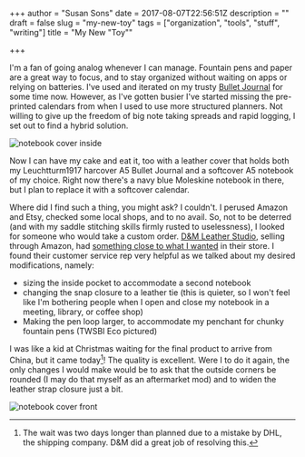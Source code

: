+++
author = "Susan Sons"
date = 2017-08-07T22:56:51Z
description = ""
draft = false
slug = "my-new-toy"
tags = ["organization", "tools", "stuff", "writing"]
title = "My New \"Toy\""

+++

I'm a fan of going analog whenever I can manage.  Fountain pens and paper are a great way to focus, and to stay organized without waiting on apps or relying on batteries.  I've used and iterated on my trusty [Bullet Journal](https://bulletjournal.com) for some time now.  However, as I've gotten busier I've started missing the pre-printed calendars from when I used to use more structured planners.  Not willing to give up the freedom of big note taking spreads and rapid logging, I set out to find a hybrid solution.

![notebook cover inside](inside_scaled.jpg)

Now I can have my cake and eat it, too with a leather cover that holds both my Leuchtturm1917 harcover A5 Bullet Journal and a softcover A5 notebook of my choice.  Right now there's a navy blue Moleskine notebook in there, but I plan to replace it with a softcover calendar.

Where did I find such a thing, you might ask?  I couldn't.  I perused Amazon and Etsy, checked some local shops, and to no avail.  So, not to be deterred (and with my saddle stitching skills firmly rusted to uselessness), I looked for someone who would take a custom order.  [D&M Leather Studio](http://amzn.to/2fnz7HB), selling through Amazon, had [something close to what I wanted](http://amzn.to/2fnXjKb) in their store.  I found their customer service rep very helpful as we talked about my desired modifications, namely:

- sizing the inside pocket to accommodate a second notebook
- changing the snap closure to a leather tie (this is quieter, so I won't feel like I'm bothering people when I open and close my notebook in a meeting, library, or coffee shop)
- Making the pen loop larger, to accommodate my penchant for chunky fountain pens (TWSBI Eco pictured)

I was like a kid at Christmas waiting for the final product to arrive from China, but it came today[^1]!  The quality is excellent.  Were I to do it again, the only changes I would make would be to ask that the outside corners be rounded (I may do that myself as an aftermarket mod) and to widen the leather strap closure just a bit.

![notebook cover front](front_scaled.jpg)

[^1]: The wait was two days longer than planned due to a mistake by DHL, the shipping company.  D&M did a great job of resolving this.

